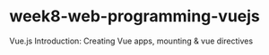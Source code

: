 # week8-web-programming-vuejs
Vue.js Introduction: Creating Vue apps, mounting &amp; vue directives
